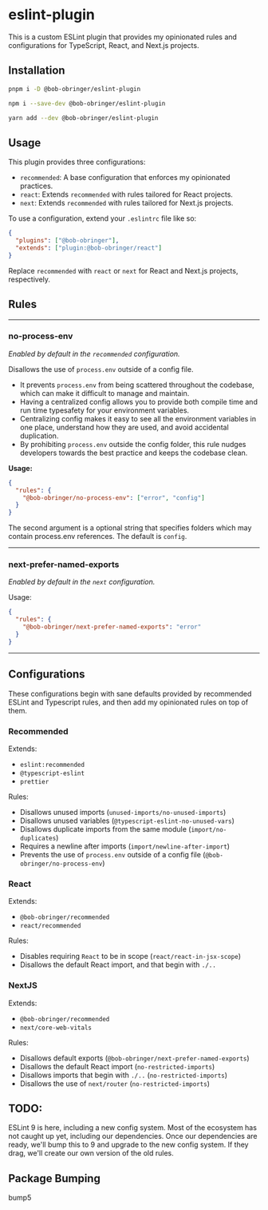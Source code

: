 # eslint-plugin

This is a custom ESLint plugin that provides my opinionated rules and
configurations for TypeScript, React, and Next.js projects.

## Installation

```bash
pnpm i -D @bob-obringer/eslint-plugin
```

```bash
npm i --save-dev @bob-obringer/eslint-plugin
```

```bash
yarn add --dev @bob-obringer/eslint-plugin
```

## Usage

This plugin provides three configurations:

- `recommended`: A base configuration that enforces my opinionated practices.
- `react`: Extends `recommended` with rules tailored for React projects.
- `next`: Extends `recommended` with rules tailored for Next.js projects.

To use a configuration, extend your `.eslintrc` file like so:

```json
{
  "plugins": ["@bob-obringer"],
  "extends": ["plugin:@bob-obringer/react"]
}
```

Replace `recommended` with `react` or `next` for React and Next.js projects, respectively.

## Rules

---

### no-process-env

_Enabled by default in the `recommended` configuration._

Disallows the use of `process.env` outside of a config file.

- It prevents `process.env` from being scattered throughout the codebase, which can make it difficult to manage and maintain.
- Having a centralized config allows you to provide both compile time and run time typesafety for your environment variables.
- Centralizing config makes it easy to see all the environment variables in one place, understand how they are used, and avoid accidental duplication.
- By prohibiting `process.env` outside the config folder, this rule nudges developers towards the best practice and keeps the codebase clean.

**Usage:**

```json
{
  "rules": {
    "@bob-obringer/no-process-env": ["error", "config"]
  }
}
```

The second argument is a optional string that specifies folders which may contain process.env references. The default is `config`.

---

### next-prefer-named-exports

_Enabled by default in the `next` configuration._

Usage:

```json
{
  "rules": {
    "@bob-obringer/next-prefer-named-exports": "error"
  }
}
```

---

## Configurations

These configurations begin with sane defaults provided by recommended ESLint and Typescript rules, and then add my opinionated rules on top of them.

### Recommended

Extends:

- `eslint:recommended`
- `@typescript-eslint`
- `prettier`

Rules:

- Disallows unused imports (`unused-imports/no-unused-imports`)
- Disallows unused variables (`@typescript-eslint-no-unused-vars`)
- Disallows duplicate imports from the same module (`import/no-duplicates`)
- Requires a newline after imports (`import/newline-after-import`)
- Prevents the use of `process.env` outside of a config file (`@bob-obringer/no-process-env`)

### React

Extends:

- `@bob-obringer/recommended`
- `react/recommended`

Rules:

- Disables requiring `React` to be in scope (`react/react-in-jsx-scope`)
- Disallows the default React import, and that begin with `./..`

### NextJS

Extends:

- `@bob-obringer/recommended`
- `next/core-web-vitals`

Rules:

- Disallows default exports (`@bob-obringer/next-prefer-named-exports`)
- Disallows the default React import (`no-restricted-imports`)
- Disallows imports that begin with `./..` (`no-restricted-imports`)
- Disallows the use of `next/router` (`no-restricted-imports`)

## TODO:

ESLint 9 is here, including a new config system. Most of the ecosystem has not caught up yet, including our dependencies. Once our dependencies are ready, we'll bump this to 9 and upgrade to the new config system. If they drag, we'll create our own version of the old rules.

## Package Bumping

bump5
